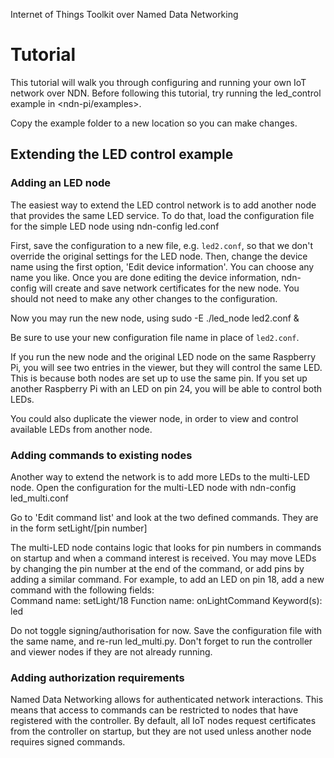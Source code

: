 Internet of Things Toolkit
over
Named Data Networking

Tutorial
=========

This tutorial will walk you through configuring and running your own IoT network over NDN.
Before following this tutorial, try running the led\_control example in <ndn-pi/examples>.

Copy the example folder to a new location so you can make changes.
 
Extending the LED control example
-------------------------------------

### Adding an LED node
The easiest way to extend the LED control network is to add another node that provides the
same LED service. To do that, load the configuration file for the simple LED node using
	    ndn-config led.conf

First, save the configuration to a new file, e.g. `led2.conf`, so that we don't override the
original settings for the LED node. Then, change the device name using the first option, 
'Edit device information'. You can choose any name you like. Once you are done editing the
device information, ndn-config will create and save network certificates for the new node.
You should not need to make any other changes to the configuration.    

Now you may run the new node, using
        sudo -E ./led_node led2.conf &

Be sure to use your new configuration file name in place of `led2.conf`.    

If you run the new node and the original LED node on the same Raspberry Pi, you will see two 
entries in the viewer, but they will control the same LED. This 
is because both nodes are set up to use the same pin. If you set up another Raspberry Pi with 
an LED on pin 24, you will be able to control both LEDs.

You could also duplicate the viewer node, in order to view and control available LEDs from
another node.


### Adding commands to existing nodes

Another way to extend the network is to add more LEDs to the multi-LED node. Open
the configuration for the multi-LED node with
	ndn-config led_multi.conf

Go to 'Edit command list' and look at the two defined commands. They are in the form
	    setLight/[pin number]

The multi-LED node contains logic that looks for pin numbers in commands on startup and
when a command interest is received. You may move LEDs by changing the pin number at the end
of the command, or add pins by adding a similar command. For example, to add an LED on pin 18,
add a new command with the following fields:    
	    Command name:  	setLight/18
	    Function name: 	onLightCommand
	    Keyword(s): led

Do not toggle signing/authorisation for now. Save the configuration file with the same name, and
re-run led\_multi.py. Don't forget to run the controller and viewer nodes if they are not already 
running.

### Adding authorization requirements

Named Data Networking allows for authenticated network interactions. This means that access to commands
can be restricted to nodes that have registered with the controller. By default, all IoT nodes request
certificates from the controller on startup, but they are not used unless another node requires signed 
commands.

